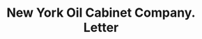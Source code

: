 ---
doi: 10.7916/D8N88NVS
date_other: '1900'
date_other_textual: '1900'
form: correspondence
genre:
- Letters (correspondence)
name:
- New York Oil Cabinet Company
object_in_context_url: https://biggert.cul.columbia.edu/items/view/ave_biggert_01085
subject_hierarchical_geographic:
- New York, New York, United States
subject_name:
- New York Oil Cabinet Company
title: New York Oil Cabinet Company. Letter
sort_title: New York Oil Cabinet Company. Letter
call_number: ave_biggert_01085
coordinates:
- 40.71277777777778,-74.00583333333333
pid: ave_biggert_01085
identifiers: ave_biggert_01085
thumbnail: false
permalink: /biggert/ave_biggert_01085/
layout: iiif-image-page
---